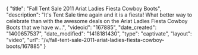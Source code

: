 {
    "title": "Fall Tent Sale 2011 Ariat Ladies Fiesta Cowboy Boots",
    "description": "It's Tent Sale time again and it is a fiesta! What better way to celebrate than with the awesome deals on the Ariat Ladies Fiesta Cowboy Boots that we have w...",
    "videoid": "167885",
    "date_created": "1400657537",
    "date_modified": "1418181430",
    "type": "captivate",
    "layout": "video",
    "url": "\/v\/fall-tent-sale-2011-ariat-ladies-fiesta-cowboy-boots\/167885"
}
